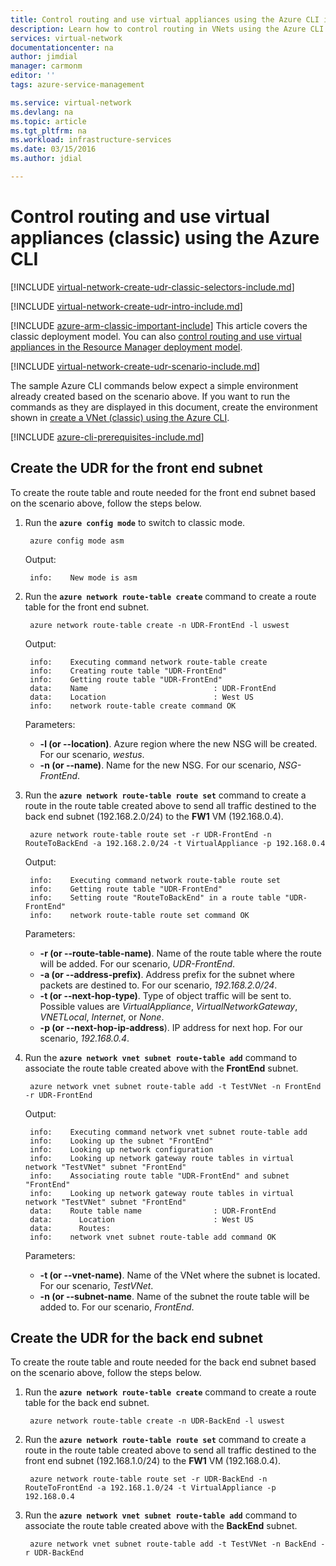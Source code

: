 ```yaml
---
title: Control routing and use virtual appliances using the Azure CLI in the classic deployment model | Microsoft Azure
description: Learn how to control routing in VNets using the Azure CLI in the classic deployment model
services: virtual-network
documentationcenter: na
author: jimdial
manager: carmonm
editor: ''
tags: azure-service-management

ms.service: virtual-network
ms.devlang: na
ms.topic: article
ms.tgt_pltfrm: na
ms.workload: infrastructure-services
ms.date: 03/15/2016
ms.author: jdial

---
```

# Control routing and use virtual appliances (classic) using the Azure CLI
[!INCLUDE [virtual-network-create-udr-classic-selectors-include.md](../../includes/virtual-network-create-udr-classic-selectors-include.md)]

[!INCLUDE [virtual-network-create-udr-intro-include.md](../../includes/virtual-network-create-udr-intro-include.md)]

[!INCLUDE [azure-arm-classic-important-include](../../includes/azure-arm-classic-important-include.md)] This article covers the classic deployment model. You can also [control routing and use virtual appliances in the Resource Manager deployment model](virtual-network-create-udr-arm-cli.md).

[!INCLUDE [virtual-network-create-udr-scenario-include.md](../../includes/virtual-network-create-udr-scenario-include.md)]

The sample Azure CLI commands below expect a simple environment already created based on the scenario above. If you want to run the commands as they are displayed in this document, create the environment shown in [create a VNet (classic) using the Azure CLI](virtual-networks-create-vnet-classic-cli.md).

[!INCLUDE [azure-cli-prerequisites-include.md](../../includes/azure-cli-prerequisites-include.md)]

## Create the UDR for the front end subnet
To create the route table and route needed for the front end subnet based on the scenario above, follow the steps below.

1. Run the **`azure config mode`** to switch to classic mode.
   
        azure config mode asm
   
    Output:
   
        info:    New mode is asm
2. Run the **`azure network route-table create`** command to create a route table for the front end subnet.
   
        azure network route-table create -n UDR-FrontEnd -l uswest
   
    Output:
   
        info:    Executing command network route-table create
        info:    Creating route table "UDR-FrontEnd"
        info:    Getting route table "UDR-FrontEnd"
        data:    Name                            : UDR-FrontEnd
        data:    Location                        : West US
        info:    network route-table create command OK
   
    Parameters:
   
   * **-l (or --location)**. Azure region where the new NSG will be created. For our scenario, *westus*.
   * **-n (or --name)**. Name for the new NSG. For our scenario, *NSG-FrontEnd*.
3. Run the **`azure network route-table route set`** command to create a route in the route table created above to send all traffic destined to the back end subnet (192.168.2.0/24) to the **FW1** VM (192.168.0.4).
   
        azure network route-table route set -r UDR-FrontEnd -n RouteToBackEnd -a 192.168.2.0/24 -t VirtualAppliance -p 192.168.0.4
   
    Output:
   
        info:    Executing command network route-table route set
        info:    Getting route table "UDR-FrontEnd"
        info:    Setting route "RouteToBackEnd" in a route table "UDR-FrontEnd"
        info:    network route-table route set command OK
   
    Parameters:
   
   * **-r (or --route-table-name)**. Name of the route table where the route will be added. For our scenario, *UDR-FrontEnd*.
   * **-a (or --address-prefix)**. Address prefix for the subnet where packets are destined to. For our scenario, *192.168.2.0/24*.
   * **-t (or --next-hop-type)**. Type of object traffic will be sent to. Possible values are *VirtualAppliance*, *VirtualNetworkGateway*, *VNETLocal*, *Internet*, or *None*.
   * **-p (or --next-hop-ip-address**). IP address for next hop. For our scenario, *192.168.0.4*.
4. Run the **`azure network vnet subnet route-table add`** command to associate the route table created above with the **FrontEnd** subnet.
   
        azure network vnet subnet route-table add -t TestVNet -n FrontEnd -r UDR-FrontEnd
   
    Output:
   
        info:    Executing command network vnet subnet route-table add
        info:    Looking up the subnet "FrontEnd"
        info:    Looking up network configuration
        info:    Looking up network gateway route tables in virtual network "TestVNet" subnet "FrontEnd"
        info:    Associating route table "UDR-FrontEnd" and subnet "FrontEnd"
        info:    Looking up network gateway route tables in virtual network "TestVNet" subnet "FrontEnd"
        data:    Route table name                : UDR-FrontEnd
        data:      Location                      : West US
        data:      Routes:
        info:    network vnet subnet route-table add command OK    
   
    Parameters:
   
   * **-t (or --vnet-name)**. Name of the VNet where the subnet is located. For our scenario, *TestVNet*.
   * **-n (or --subnet-name**. Name of the subnet the route table will be added to. For our scenario, *FrontEnd*.

## Create the UDR for the back end subnet
To create the route table and route needed for the back end subnet based on the scenario above, follow the steps below.

1. Run the **`azure network route-table create`** command to create a route table for the back end subnet.
   
        azure network route-table create -n UDR-BackEnd -l uswest
2. Run the **`azure network route-table route set`** command to create a route in the route table created above to send all traffic destined to the front end subnet (192.168.1.0/24) to the **FW1** VM (192.168.0.4).
   
        azure network route-table route set -r UDR-BackEnd -n RouteToFrontEnd -a 192.168.1.0/24 -t VirtualAppliance -p 192.168.0.4
3. Run the **`azure network vnet subnet route-table add`** command to associate the route table created above with the **BackEnd** subnet.
   
        azure network vnet subnet route-table add -t TestVNet -n BackEnd -r UDR-BackEnd

